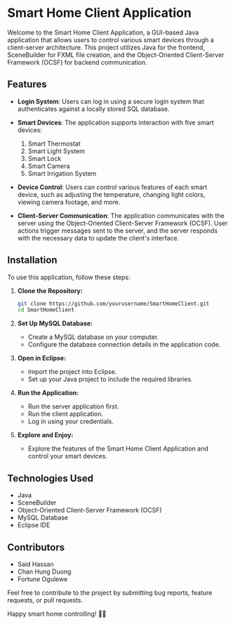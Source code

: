 # Smart Home Client Application

Welcome to the Smart Home Client Application, a GUI-based Java application that allows users to control various smart devices through a client-server architecture. This project utilizes Java for the frontend, SceneBuilder for FXML file creation, and the Object-Oriented Client-Server Framework (OCSF) for backend communication.

## Features

- **Login System**: Users can log in using a secure login system that authenticates against a locally stored SQL database.

- **Smart Devices**: The application supports interaction with five smart devices:
  1. Smart Thermostat
  2. Smart Light System
  3. Smart Lock
  4. Smart Camera
  5. Smart Irrigation System

- **Device Control**: Users can control various features of each smart device, such as adjusting the temperature, changing light colors, viewing camera footage, and more.

- **Client-Server Communication**: The application communicates with the server using the Object-Oriented Client-Server Framework (OCSF). User actions trigger messages sent to the server, and the server responds with the necessary data to update the client's interface.

## Installation

To use this application, follow these steps:

1. **Clone the Repository:**
   ```bash
   git clone https://github.com/yourusername/SmartHomeClient.git
   cd SmartHomeClient
   ```

2. **Set Up MySQL Database:**
   - Create a MySQL database on your computer.
   - Configure the database connection details in the application code.

3. **Open in Eclipse:**
   - Import the project into Eclipse.
   - Set up your Java project to include the required libraries.

4. **Run the Application:**
   - Run the server application first.
   - Run the client application.
   - Log in using your credentials.

5. **Explore and Enjoy:**
   - Explore the features of the Smart Home Client Application and control your smart devices.

## Technologies Used

- Java
- SceneBuilder
- Object-Oriented Client-Server Framework (OCSF)
- MySQL Database
- Eclipse IDE

## Contributors

- Said Hassan
- Chan Hung Duong
- Fortune Ogulewe

Feel free to contribute to the project by submitting bug reports, feature requests, or pull requests.

Happy smart home controlling! 🏡🔧
